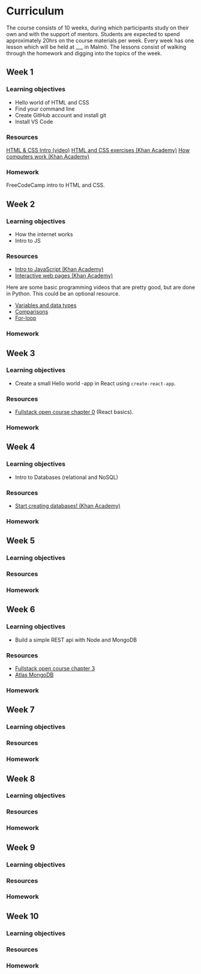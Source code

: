 # Curriculum
The course consists of 10 weeks, during which participants study on their own and with the support of mentors. Students are expected to spend approximately 20hrs on the course materials per week. 
Every week has one lesson which will be held at ___ in Malmö. The lessons consist of walking through the homework and digging into the topics of the week.

## Week 1 
### Learning objectives
- Hello world of HTML and CSS
- Find your command line
- Create GitHub account and install git
- Install VS Code

### Resources
[HTML & CSS Intro (video)](https://www.youtube.com/watch?v=kLO4X_3VYdg)
[HTML and CSS exercises (Khan Academy)](https://www.khanacademy.org/computing/computer-programming/html-css)
[How computers work (Khan Academy)](https://www.khanacademy.org/computing/computer-science/how-computers-work2)

### Homework
FreeCodeCamp intro to HTML and CSS.

## Week 2
### Learning objectives
- How the internet works
- Intro to JS

### Resources
- [Intro to JavaScript (Khan Academy)](https://www.khanacademy.org/computing/computer-programming/programming)
- [Interactive web pages (Khan Academy)](https://www.khanacademy.org/computing/computer-programming/html-css-js)

Here are some basic programming videos that are pretty good, but are done in Python. This could be an optional resource.
- [Variables and data types](https://www.youtube.com/watch?v=MO63L4s-20U&list=PLbd_WhypdBbAMyFfKgSj27JO7CEpuIcEK&index=3)
- [Comparisons](https://www.youtube.com/watch?v=7bzxqIKYgf4&list=PLbd_WhypdBbAMyFfKgSj27JO7CEpuIcEK&index=5)
- [For-loop](https://www.youtube.com/watch?v=5owr-6suOl0&list=PLbd_WhypdBbAMyFfKgSj27JO7CEpuIcEK&index=7)

### Homework

## Week 3
### Learning objectives
- Create a small Hello world -app in React using `create-react-app`.

### Resources
- [Fullstack open course chapter 0](https://fullstackopen.com/en/part1/introduction_to_react) (React basics).

### Homework

## Week 4
### Learning objectives
- Intro to Databases (relational and NoSQL)


### Resources
- [Start creating databases! (Khan Academy)](https://www.khanacademy.org/computing/hour-of-code/hour-of-sql/v/welcome-to-sql)


### Homework

## Week 5
### Learning objectives

### Resources

### Homework

## Week 6
### Learning objectives
- Build a simple REST api with Node and MongoDB

### Resources
- [Fullstack open course chapter 3](https://fullstackopen.com/en/part3)
- [Atlas MongoDB](https://fullstackopen.com/en/part3/saving_data_to_mongo_db#mongo-db)

### Homework

## Week 7
### Learning objectives

### Resources

### Homework 

## Week 8
### Learning objectives

### Resources

### Homework

## Week 9
### Learning objectives

### Resources

### Homework

## Week 10
### Learning objectives

### Resources

### Homework

